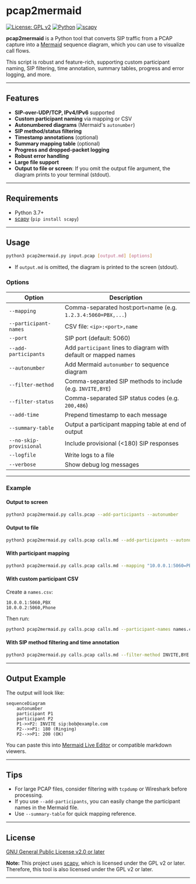 # pcap2mermaid

[![License: GPL v2](https://img.shields.io/badge/License-GPL_v2-blue.svg)](LICENSE)
[![Python](https://img.shields.io/badge/Python-3.7%2B-blue.svg)](https://www.python.org/)
[![scapy](https://img.shields.io/badge/scapy-GPL%20v2%2B-blue)](https://github.com/secdev/scapy)

**pcap2mermaid** is a Python tool that converts SIP traffic from a PCAP capture into a [Mermaid](https://mermaid-js.github.io/mermaid/#/sequenceDiagram) sequence diagram, which you can use to visualize call flows.

This script is robust and feature-rich, supporting custom participant naming, SIP filtering, time annotation, summary tables, progress and error logging, and more.

---

## Features

- **SIP-over-UDP/TCP, IPv4/IPv6** supported
- **Custom participant naming** via mapping or CSV
- **Autonumbered diagrams** (Mermaid's `autonumber`)
- **SIP method/status filtering**
- **Timestamp annotations** (optional)
- **Summary mapping table** (optional)
- **Progress and dropped-packet logging**
- **Robust error handling**
- **Large file support**
- **Output to file or screen**: If you omit the output file argument, the diagram prints to your terminal (stdout).

---

## Requirements

- Python 3.7+
- [scapy](https://pypi.org/project/scapy/) (`pip install scapy`)

---

## Usage

```sh
python3 pcap2mermaid.py input.pcap [output.md] [options]
```

- If `output.md` is omitted, the diagram is printed to the screen (stdout).

### Options

| Option                       | Description                                                    |
|------------------------------|----------------------------------------------------------------|
| `--mapping`                  | Comma-separated host:port=name (e.g. `1.2.3.4:5060=PBX,...`)   |
| `--participant-names`        | CSV file: `<ip>:<port>,name`                                   |
| `--port`                     | SIP port (default: 5060)                                       |
| `--add-participants`         | Add `participant` lines to diagram with default or mapped names |
| `--autonumber`               | Add Mermaid `autonumber` to sequence diagram                   |
| `--filter-method`            | Comma-separated SIP methods to include (e.g. `INVITE,BYE`)     |
| `--filter-status`            | Comma-separated SIP status codes (e.g. `200,486`)              |
| `--add-time`                 | Prepend timestamp to each message                              |
| `--summary-table`            | Output a participant mapping table at end of output            |
| `--no-skip-provisional`      | Include provisional (<180) SIP responses                       |
| `--logfile`                  | Write logs to a file                                           |
| `--verbose`                  | Show debug log messages                                        |

---

### Example

#### Output to screen

```sh
python3 pcap2mermaid.py calls.pcap --add-participants --autonumber
```

#### Output to file

```sh
python3 pcap2mermaid.py calls.pcap calls.md --add-participants --autonumber
```

#### With participant mapping

```sh
python3 pcap2mermaid.py calls.pcap calls.md --mapping "10.0.0.1:5060=PBX,10.0.0.2:5060=Phone"
```

#### With custom participant CSV

Create a `names.csv`:
```
10.0.0.1:5060,PBX
10.0.0.2:5060,Phone
```

Then run:
```sh
python3 pcap2mermaid.py calls.pcap calls.md --participant-names names.csv --add-participants
```

#### With SIP method filtering and time annotation

```sh
python3 pcap2mermaid.py calls.pcap calls.md --filter-method INVITE,BYE --add-time
```

---

## Output Example

The output will look like:

```mermaid
sequenceDiagram
    autonumber
    participant P1
    participant P2
    P1->>P2: INVITE sip:bob@example.com
    P2-->>P1: 180 (Ringing)
    P2-->>P1: 200 (OK)
```

You can paste this into [Mermaid Live Editor](https://mermaid-js.github.io/mermaid-live-editor/) or compatible markdown viewers.

---

## Tips

- For large PCAP files, consider filtering with `tcpdump` or Wireshark before processing.
- If you use `--add-participants`, you can easily change the participant names in the Mermaid file.
- Use `--summary-table` for quick mapping reference.

---

## License

[GNU General Public License v2.0 or later](LICENSE)

**Note:** This project uses [scapy](https://github.com/secdev/scapy), which is licensed under the GPL v2 or later. Therefore, this tool is also licensed under the GPL v2 or later.

---
